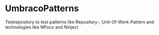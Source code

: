 # UmbracoPatterns
Testrepository to test patterns like Repository-, Unit-Of-Work-Pattern and technologies like NPoco and Ninject
